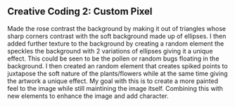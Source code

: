## Creative Coding 2: Custom Pixel

Made the rose contrast the background by making it out of triangles whose sharp corners contrast with the soft background made up of ellipses. I then added further texture to the background by creating a random element the speckles the background with 2 variations of ellipses giving it a unique effect. This could be seen to be the pollen or random bugs floating in the background. I then created an random element that creates spiked points to juxtapose the soft nature of the plants/flowers while at the same time giving the artwork a unique effect.
My goal with this is to create a more painted feel to the image while still maintining the image itself. Combining this with new elements to enhance the image and add character.